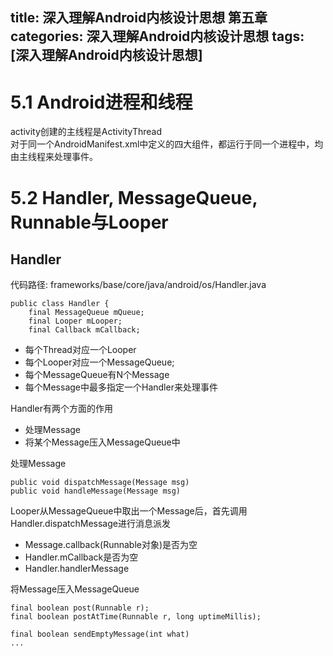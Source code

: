 title: 深入理解Android内核设计思想 第五章
categories: 深入理解Android内核设计思想
tags: [深入理解Android内核设计思想]
---
# 5.1 Android进程和线程
activity创建的主线程是ActivityThread   
对于同一个AndroidManifest.xml中定义的四大组件，都运行于同一个进程中，均由主线程来处理事件。

# 5.2 Handler, MessageQueue, Runnable与Looper
## Handler
代码路径: frameworks/base/core/java/android/os/Handler.java   

	public class Handler {
		final MessageQueue mQueue;
		final Looper mLooper;
		final Callback mCallback;

- 每个Thread对应一个Looper
- 每个Looper对应一个MessageQueue;
- 每个MessageQueue有N个Message
- 每个Message中最多指定一个Handler来处理事件

Handler有两个方面的作用
- 处理Message
- 将某个Message压入MessageQueue中

处理Message

	public void dispatchMessage(Message msg)
	public void handleMessage(Message msg)

Looper从MessageQueue中取出一个Message后，首先调用Handler.dispatchMessage进行消息派发

- Message.callback(Runnable对象)是否为空
- Handler.mCallback是否为空
- Handler.handlerMessage

将Message压入MessageQueue

	final boolean post(Runnable r);
	final boolean postAtTime(Runnable r, long uptimeMillis);

	final boolean sendEmptyMessage(int what)
	...

